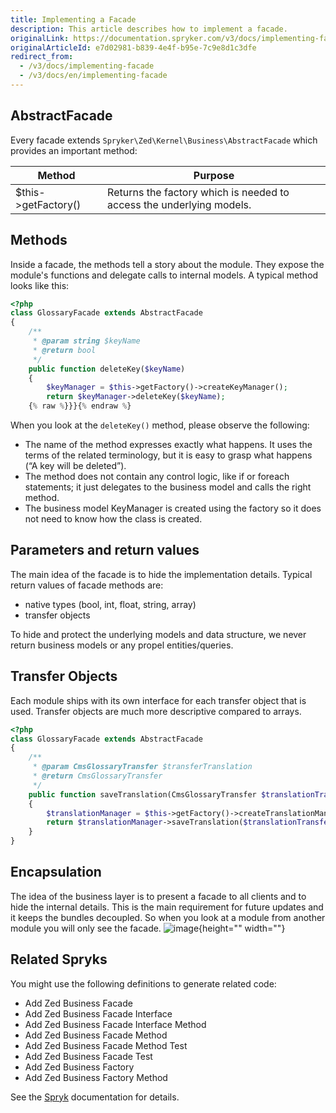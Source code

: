 ```yaml
---
title: Implementing a Facade
description: This article describes how to implement a facade.
originalLink: https://documentation.spryker.com/v3/docs/implementing-facade
originalArticleId: e7d02981-b839-4e4f-b95e-7c9e8d1c3dfe
redirect_from:
  - /v3/docs/implementing-facade
  - /v3/docs/en/implementing-facade
---
```


## AbstractFacade

Every facade extends `Spryker\Zed\Kernel\Business\AbstractFacade` which provides an important method:

| Method              | Purpose                                                      |
| ------------------- | ------------------------------------------------------------ |
| $this->getFactory() | Returns the factory which is needed to access the underlying models. |

## Methods

Inside a facade, the methods tell a story about the module. They expose the module's functions and delegate calls to internal models. A typical method looks like this:

```php
<?php
class GlossaryFacade extends AbstractFacade
{
    /**
     * @param string $keyName
     * @return bool
     */
    public function deleteKey($keyName)
    {
        $keyManager = $this->getFactory()->createKeyManager();
        return $keyManager->deleteKey($keyName);
    {% raw %}}}{% endraw %}
```



When you look at the `deleteKey()` method, please observe the following:

* The name of the method expresses exactly what happens. It uses the terms of the related terminology, but it is easy to grasp what happens (“A key will be deleted”).
* The method does not contain any control logic, like if or foreach statements; it just delegates to the business model and calls the right method.
* The business model KeyManager is created using the factory so it does not need to know how the class is created.

## Parameters and return values

The main idea of the facade is to hide the implementation details. Typical return values of facade methods are:

* native types (bool, int, float, string, array)
* transfer objects

To hide and protect the underlying models and data structure, we never return business models or any propel entities/queries.

## Transfer Objects

Each module ships with its own interface for each transfer object that is used. Transfer objects are much more descriptive compared to arrays.

```php
<?php
class GlossaryFacade extends AbstractFacade
{
    /**
     * @param CmsGlossaryTransfer $transferTranslation
     * @return CmsGlossaryTransfer
     */
    public function saveTranslation(CmsGlossaryTransfer $translationTransfer)
    {
        $translationManager = $this->getFactory()->createTranslationManager();
        return $translationManager->saveTranslation($translationTransfer);
    }
}
```

## Encapsulation

The idea of the business layer is to present a facade to all clients and to hide the internal details. This is the main requirement for future updates and it keeps the bundles decoupled. So when you look at a module from another module you will only see the facade.
![image](https://spryker.s3.eu-central-1.amazonaws.com/docs/Developer+Guide/Zed/Business+Layer/How+to+Implement+a+Facade/facade-as-internal-api.png){height="" width=""}

## Related Spryks

You might use the following definitions to generate related code:

* Add Zed Business Facade
* Add Zed Business Facade Interface
* Add Zed Business Facade Interface Method
* Add Zed Business Facade Method
* Add Zed Business Facade Method Test
* Add Zed Business Facade Test
* Add Zed Business Factory
* Add Zed Business Factory Method

See the [Spryk](/docs/scos/dev/features/201907.0/sdk/spryk-code-generator.html) documentation for details.
